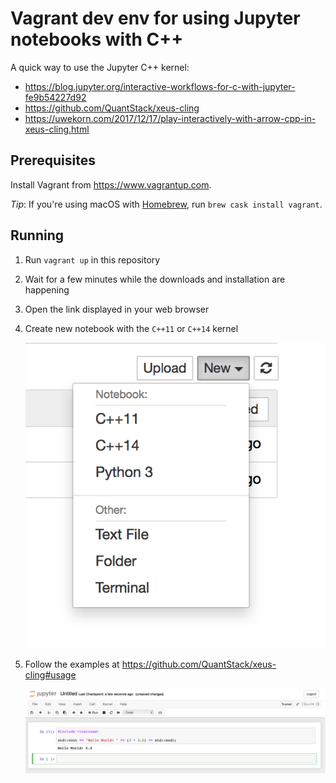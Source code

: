# Vagrant dev env for using Jupyter notebooks with C++

A quick way to use the Jupyter C++ kernel:

- https://blog.jupyter.org/interactive-workflows-for-c-with-jupyter-fe9b54227d92
- https://github.com/QuantStack/xeus-cling
- https://uwekorn.com/2017/12/17/play-interactively-with-arrow-cpp-in-xeus-cling.html

## Prerequisites

Install Vagrant from <https://www.vagrantup.com>.

*Tip*: If you're using macOS with [Homebrew](https://brew.sh), run `brew cask install vagrant`.

## Running

1. Run `vagrant up` in this repository
2. Wait for a few minutes while the downloads and installation are happening
3. Open the link displayed in your web browser
4. Create new notebook with the `C++11` or `C++14` kernel

   ![Create new notebook](./README/create_new_notebook.png)

5. Follow the examples at https://github.com/QuantStack/xeus-cling#usage

   ![Run C++ notebook](./README/run_cpp_notebook.png)
